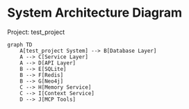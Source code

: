 # System Architecture Diagram

Project: test_project

```mermaid
graph TD
    A[test_project System] --> B[Database Layer]
    A --> C[Service Layer]
    A --> D[API Layer]
    B --> E[SQLite]
    B --> F[Redis]
    B --> G[Neo4j]
    C --> H[Memory Service]
    C --> I[Context Service]
    D --> J[MCP Tools]

```

